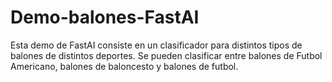 # Demo-balones-FastAI

Esta demo de FastAI consiste en un clasificador para distintos tipos de balones de distintos deportes. Se pueden clasificar entre balones de Futbol Americano, balones de baloncesto y balones de futbol.
